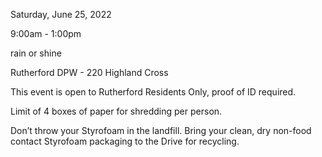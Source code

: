 Saturday, June 25, 2022

9:00am - 1:00pm

rain or shine 

Rutherford DPW - 220 Highland Cross

This event is open to Rutherford Residents Only, proof of ID required.

Limit of 4 boxes of paper for shredding per person.

Don’t throw your Styrofoam in the landfill. Bring your clean, dry non-food contact Styrofoam packaging to the Drive for recycling.
